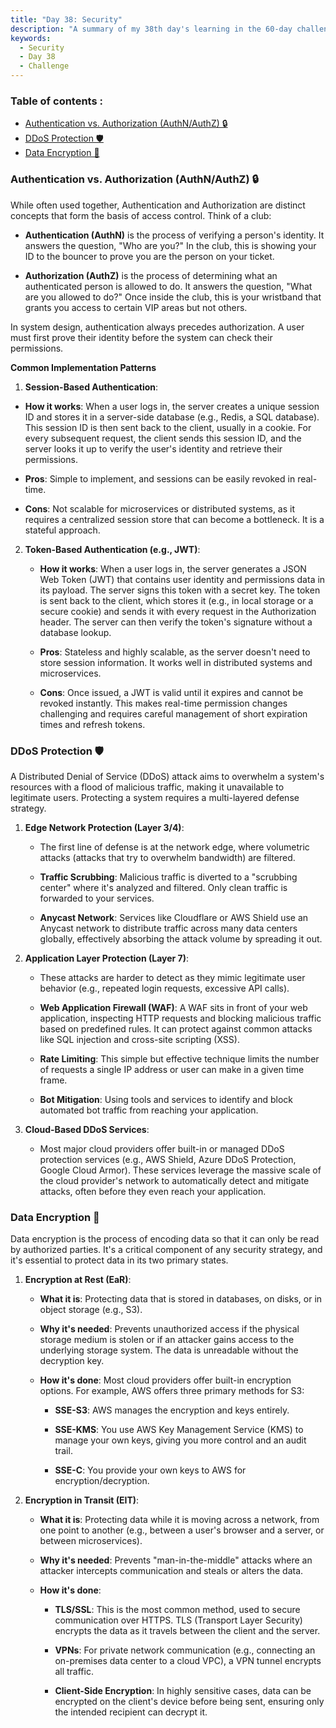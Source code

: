 ```yaml
---
title: "Day 38: Security"
description: "A summary of my 38th day's learning in the 60-day challenge, Security"
keywords:
  - Security
  - Day 38
  - Challenge
---
```


### Table of contents :
- [Authentication vs. Authorization (AuthN/AuthZ) 🔒](#authentication-vs-authorization-authnauthz-)
- [DDoS Protection 🛡️](#ddos-protection-️)
- [Data Encryption 🔐](#data-encryption-)



### Authentication vs. Authorization (AuthN/AuthZ) 🔒
While often used together, Authentication and Authorization are distinct concepts that form the basis of access control. Think of a club:

- **Authentication (AuthN)** is the process of verifying a person's identity. It answers the question, "Who are you?" In the club, this is showing your ID to the bouncer to prove you are the person on your ticket.


- **Authorization (AuthZ)** is the process of determining what an authenticated person is allowed to do. It answers the question, "What are you allowed to do?" Once inside the club, this is your wristband that grants you access to certain VIP areas but not others.


In system design, authentication always precedes authorization. A user must first prove their identity before the system can check their permissions.

**Common Implementation Patterns**
1. **Session-Based Authentication**:

 - **How it works**: When a user logs in, the server creates a unique session ID and stores it in a server-side database (e.g., Redis, a SQL database). This session ID is then sent back to the client, usually in a cookie. For every subsequent request, the client sends this session ID, and the server looks it up to verify the user's identity and retrieve their permissions.



 - **Pros**: Simple to implement, and sessions can be easily revoked in real-time.

 - **Cons**: Not scalable for microservices or distributed systems, as it requires a centralized session store that can become a bottleneck. It is a stateful approach.

2. **Token-Based Authentication (e.g., JWT)**:

   - **How it works**: When a user logs in, the server generates a JSON Web Token (JWT) that contains user identity and permissions data in its payload. The server signs this token with a secret key. The token is sent back to the client, which stores it (e.g., in local storage or a secure cookie) and sends it with every request in the Authorization header. The server can then verify the token's signature without a database lookup.



   - **Pros**: Stateless and highly scalable, as the server doesn't need to store session information. It works well in distributed systems and microservices.

   - **Cons**: Once issued, a JWT is valid until it expires and cannot be revoked instantly. This makes real-time permission changes challenging and requires careful management of short expiration times and refresh tokens.

### DDoS Protection 🛡️
A Distributed Denial of Service (DDoS) attack aims to overwhelm a system's resources with a flood of malicious traffic, making it unavailable to legitimate users. Protecting a system requires a multi-layered defense strategy.


1. **Edge Network Protection (Layer 3/4)**:

   - The first line of defense is at the network edge, where volumetric attacks (attacks that try to overwhelm bandwidth) are filtered.

   - **Traffic Scrubbing**: Malicious traffic is diverted to a "scrubbing center" where it's analyzed and filtered. Only clean traffic is forwarded to your services.

   - **Anycast Network**: Services like Cloudflare or AWS Shield use an Anycast network to distribute traffic across many data centers globally, effectively absorbing the attack volume by spreading it out.

2. **Application Layer Protection (Layer 7)**:

   - These attacks are harder to detect as they mimic legitimate user behavior (e.g., repeated login requests, excessive API calls).

   - **Web Application Firewall (WAF)**: A WAF sits in front of your web application, inspecting HTTP requests and blocking malicious traffic based on predefined rules. It can protect against common attacks like SQL injection and cross-site scripting (XSS).

   - **Rate Limiting**: This simple but effective technique limits the number of requests a single IP address or user can make in a given time frame.

   - **Bot Mitigation**: Using tools and services to identify and block automated bot traffic from reaching your application.

3. **Cloud-Based DDoS Services**:

   - Most major cloud providers offer built-in or managed DDoS protection services (e.g., AWS Shield, Azure DDoS Protection, Google Cloud Armor). These services leverage the massive scale of the cloud provider's network to automatically detect and mitigate attacks, often before they even reach your application.


### Data Encryption 🔐
Data encryption is the process of encoding data so that it can only be read by authorized parties. It's a critical component of any security strategy, and it's essential to protect data in its two primary states.

1. **Encryption at Rest (EaR)**:

   - **What it is**: Protecting data that is stored in databases, on disks, or in object storage (e.g., S3).

   - **Why it's needed**: Prevents unauthorized access if the physical storage medium is stolen or if an attacker gains access to the underlying storage system. The data is unreadable without the decryption key.

   - **How it's done**: Most cloud providers offer built-in encryption options. For example, AWS offers three primary methods for S3:

      - **SSE-S3**: AWS manages the encryption and keys entirely.

      - **SSE-KMS**: You use AWS Key Management Service (KMS) to manage your own keys, giving you more control and an audit trail.

      - **SSE-C**: You provide your own keys to AWS for encryption/decryption.

2. **Encryption in Transit (EIT)**:

   - **What it is**: Protecting data while it is moving across a network, from one point to another (e.g., between a user's browser and a server, or between microservices).

   - **Why it's needed**: Prevents "man-in-the-middle" attacks where an attacker intercepts communication and steals or alters the data.

   - **How it's done**:

      - **TLS/SSL**: This is the most common method, used to secure communication over HTTPS. TLS (Transport Layer Security) encrypts the data as it travels between the client and the server.

      - **VPNs**: For private network communication (e.g., connecting an on-premises data center to a cloud VPC), a VPN tunnel encrypts all traffic.

      - **Client-Side Encryption**: In highly sensitive cases, data can be encrypted on the client's device before being sent, ensuring only the intended recipient can decrypt it.